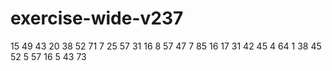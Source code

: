 # exercise-wide-v237
15
49
43
20
38
52
71
7
25
57
31
16
8
57
47
7
85
16
17
31
42
45
4
64
1
38
45
52
5
57
16
5
43
73
